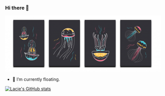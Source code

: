 ### Hi there 👋

<!-- ![](https://github.com/lacie-life/github-stats/blob/master/generated/languages.svg)  -->

![img](./img.png)

- 🔭 I’m currently floating.

[![Lacie's GitHub stats](https://github-readme-stats.vercel.app/api?username=lacie-life)](https://github.com/anuraghazra/github-readme-stats#gh-dark-mode-only)  


